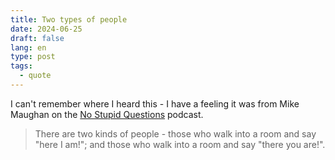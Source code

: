 ```yaml
---
title: Two types of people
date: 2024-06-25
draft: false
lang: en
type: post
tags:
  - quote
---
```


I can't remember where I heard this - I have a feeling it was from Mike Maughan on the [No Stupid Questions](https://freakonomics.com/series/nsq/) podcast.

> There are two kinds of people - those who walk into a room and say "here I am!"; and those who walk into a room and say "there you are!".
